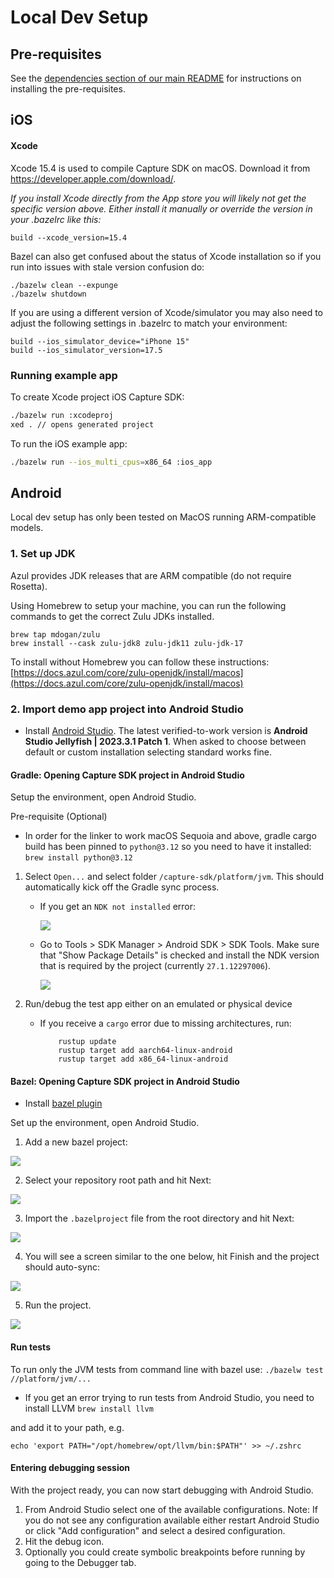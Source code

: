 # Local Dev Setup

## Pre-requisites

See the [dependencies section of our main README](/README.md#dependencies) for instructions on installing the pre-requisites.

## iOS

#### Xcode

Xcode 15.4 is used to compile Capture SDK on macOS. Download it from https://developer.apple.com/download/.

*If you install Xcode directly from the App store you will likely not get
the specific version above. Either install it manually or override the
version in your .bazelrc like this:*

```
build --xcode_version=15.4
```

Bazel can also get confused about the status of Xcode installation so if you run into issues with stale version confusion do:

```
./bazelw clean --expunge
./bazelw shutdown
```

If you are using a different version of Xcode/simulator you may also need to adjust the following settings in .bazelrc to match your environment:

```
build --ios_simulator_device="iPhone 15"
build --ios_simulator_version=17.5
```

### Running example app

To create Xcode project iOS Capture SDK:

```bash
./bazelw run :xcodeproj
xed . // opens generated project
```

To run the iOS example app:

```bash
./bazelw run --ios_multi_cpus=x86_64 :ios_app
```

## Android

Local dev setup has only been tested on MacOS running ARM-compatible models.

### 1. Set up JDK

Azul provides JDK releases that are ARM compatible (do not require Rosetta).

Using Homebrew to setup your machine, you can run the following commands to get the correct Zulu JDKs installed.

```console
brew tap mdogan/zulu
brew install --cask zulu-jdk8 zulu-jdk11 zulu-jdk-17
```

To install without Homebrew you can follow these instructions: [https://docs.azul.com/core/zulu-openjdk/install/macos](https://docs.azul.com/core/zulu-openjdk/install/macos)

### 2. Import demo app project into Android Studio

- Install [Android Studio](https://developer.android.com/studio/archive/). The latest verified-to-work version is **Android Studio Jellyfish | 2023.3.1 Patch 1**. When asked to choose between default or custom installation selecting standard works fine.

#### Gradle: Opening Capture SDK project in Android Studio

Setup the environment, open Android Studio.

Pre-requisite (Optional)
- In order for the linker to work macOS Sequoia and above, gradle cargo build has been pinned to `python@3.12` so you need to have it installed: 
`brew install python@3.12`

1. Select `Open...` and select folder `/capture-sdk/platform/jvm`. This should automatically kick off the Gradle sync process.

    - If you get an `NDK not installed` error:

        ![](../docs/images/android_local_gradle_error.png)

    - Go to Tools > SDK Manager > Android SDK > SDK Tools. Make sure that "Show Package Details" is checked and install the NDK version that is required by the project (currently `27.1.12297006`).

        ![](../docs/images/android_local_gradle_ndk.png)

2. Run/debug the test app either on an emulated or physical device

    - If you receive a `cargo` error due to missing architectures, run:
        ```shell
            rustup update
            rustup target add aarch64-linux-android
            rustup target add x86_64-linux-android
        ```

#### Bazel: Opening Capture SDK project in Android Studio

- Install [bazel plugin](https://plugins.jetbrains.com/plugin/9185-bazel-for-android-studio)

Set up the environment, open Android Studio.

1. Add a new bazel project:

![](../docs/images/android_local_dev_import_bazel_project.png)

2. Select your repository root path and hit Next:

![](../docs/images/android_local_dev_root_path.png)

3. Import the `.bazelproject` file from the root directory and hit Next:

![](../docs/images/android_local_dev_copy_external.png)

4. You will see a screen similar to the one below, hit Finish and the project should auto-sync:

![](../docs/images/android_local_dev_finish.png)

5. Run the project.

![](../docs/images/android_local_dev_run.png)

#### Run tests
To run only the JVM tests from command line with bazel use:
`./bazelw test //platform/jvm/...`

- If you get an error trying to run tests from Android Studio, you need to install LLVM
`brew install llvm`

and add it to your path, e.g.

`echo 'export PATH="/opt/homebrew/opt/llvm/bin:$PATH"' >> ~/.zshrc`

#### Entering debugging session

With the project ready, you can now start debugging with Android Studio.

1. From Android Studio select one of the available configurations. Note: If you do not see any configuration available either restart Android Studio or click "Add configuration" and select a desired configuration.
1. Hit the debug icon.
1. Optionally you could create symbolic breakpoints before running by going to the Debugger tab.
